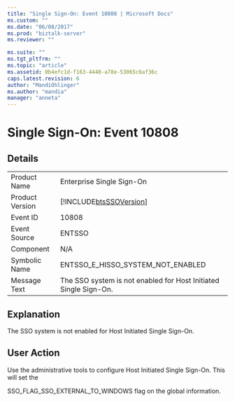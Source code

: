 ```yaml
---
title: "Single Sign-On: Event 10808 | Microsoft Docs"
ms.custom: ""
ms.date: "06/08/2017"
ms.prod: "biztalk-server"
ms.reviewer: ""

ms.suite: ""
ms.tgt_pltfrm: ""
ms.topic: "article"
ms.assetid: 0b4efc1d-f163-4440-a78e-53065c6af36c
caps.latest.revision: 6
author: "MandiOhlinger"
ms.author: "mandia"
manager: "anneta"
---
```

# Single Sign-On: Event 10808
## Details  
  
|||  
|-|-|  
|Product Name|Enterprise Single Sign-On|  
|Product Version|[!INCLUDE[btsSSOVersion](../includes/btsssoversion-md.md)]|  
|Event ID|10808|  
|Event Source|ENTSSO|  
|Component|N/A|  
|Symbolic Name|ENTSSO_E_HISSO_SYSTEM_NOT_ENABLED|  
|Message Text|The SSO system is not enabled for Host Initiated Single Sign-On.|  
  
## Explanation  
 The SSO system is not enabled for Host Initiated Single Sign-On.  
  
## User Action  
 Use the administrative tools to configure Host Initiated Single Sign-On. This will set the  
  
 SSO_FLAG_SSO_EXTERNAL_TO_WINDOWS flag on the global information.